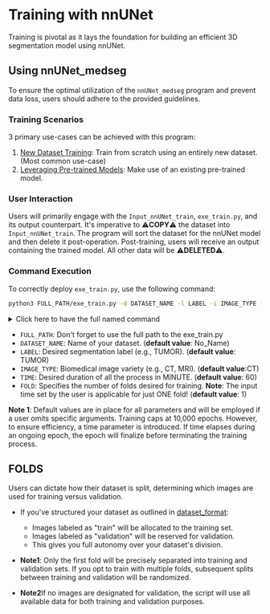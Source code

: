 # Training with nnUNet

Training is pivotal as it lays the foundation for building an efficient 3D segmentation model using nnUNet.

## Using nnUNet_medseg

To ensure the optimal utilization of the `nnUNet_medseg` program and prevent data loss, users should adhere to the provided guidelines.

### Training Scenarios

3 primary use-cases can be achieved with this program:

1. [New Dataset Training](train_new_dataset.md): Train from scratch using an entirely new dataset. (Most common use-case)
2. [Leveraging Pre-trained Models](pretrained_model.md): Make use of an existing pre-trained model.

### User Interaction

Users will primarily engage with the `Input_nnUNet_train`, `exe_train.py`, and its output counterpart. It's imperative to ⚠️**COPY**⚠️ the dataset into `Input_nnUNet_train`. The program will sort the dataset for the nnUNet model and then delete it post-operation. Post-training, users will receive an output containing the trained model. All other data will be ⚠️**DELETED**⚠️.

### Command Execution

To correctly deploy `exe_train.py`, use the following command:

```bash
python3 FULL_PATH/exe_train.py -d DATASET_NAME -l LABEL -i IMAGE_TYPE -t TIME -f FOLD
```

<details>
  <summary>Click here to have the full named command </summary>

```bash
python3 FULL_PATH/exe_train.py --dataset_name DATASET_NAME --label LABEL --image_type IMAGE_TYPE --time TIME --fold FOLD
```
</details>

- `FULL_PATH`: Don't forget to use the full path to the exe_train.py
- `DATASET_NAME`: Name of your dataset. (**default value**: No_Name)
- `LABEL`: Desired segmentation label (e.g., TUMOR). (**default value**: TUMOR)
- `IMAGE_TYPE`: Biomedical image variety (e.g., CT, MRI). (**default value**:CT)
- `TIME`: Desired duration of all the process in MINUTE. (**default value**: 60)
- `FOLD`: Specifies the number of folds desired for training. **Note**: The input time set by the user is applicable for just ONE fold!
 (**default value**: 1)

**Note 1**: Default values are in place for all parameters and will be employed if a user omits specific arguments. Training caps at 10,000 epochs. However, to ensure efficiency, a time parameter is introduced. If time elapses during an ongoing epoch, the epoch will finalize before terminating the training process.


## FOLDS

Users can dictate how their dataset is split, determining which images are used for training versus validation. 

- If you've structured your dataset as outlined in [dataset_format](dataset_format.md):
  - Images labeled as "train" will be allocated to the training set.
  - Images labeled as "validation" will be reserved for validation.
  - This gives you full autonomy over your dataset's division.

- **Note1**: Only the first fold will be precisely separated into training and validation sets. If you opt to train with multiple folds, subsequent splits between training and validation will be randomized.

- **Note2**If no images are designated for validation, the script will use all available data for both training and validation purposes.




